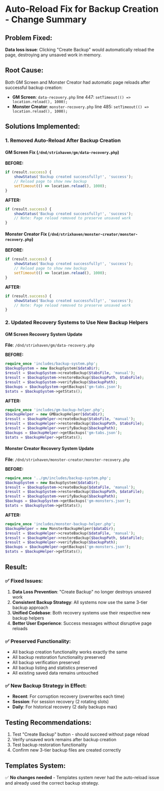 # Auto-Reload Fix for Backup Creation - Change Summary

## **Problem Fixed:**
**Data loss issue**: Clicking "Create Backup" would automatically reload the page, destroying any unsaved work in memory.

## **Root Cause:**
Both GM Screen and Monster Creator had automatic page reloads after successful backup creation:
- **GM Screen**: `data-recovery.php` line 447: `setTimeout(() => location.reload(), 1000);`
- **Monster Creator**: `monster-recovery.php` line 485: `setTimeout(() => location.reload(), 1000);`

## **Solutions Implemented:**

### **1. Removed Auto-Reload After Backup Creation**

#### **GM Screen Fix** (`/dnd/strixhaven/gm/data-recovery.php`)
**BEFORE:**
```javascript
if (result.success) {
    showStatus('Backup created successfully!', 'success');
    // Reload page to show new backup
    setTimeout(() => location.reload(), 1000);
}
```

**AFTER:**
```javascript
if (result.success) {
    showStatus('Backup created successfully!', 'success');
    // Note: Page reload removed to preserve unsaved work
}
```

#### **Monster Creator Fix** (`/dnd/strixhaven/monster-creator/monster-recovery.php`)
**BEFORE:**
```javascript
if (result.success) {
    showStatus('Backup created successfully!', 'success');
    // Reload page to show new backup
    setTimeout(() => location.reload(), 1000);
}
```

**AFTER:**
```javascript
if (result.success) {
    showStatus('Backup created successfully!', 'success');
    // Note: Page reload removed to preserve unsaved work
}
```

### **2. Updated Recovery Systems to Use New Backup Helpers**

#### **GM Screen Recovery System Update**
**File**: `/dnd/strixhaven/gm/data-recovery.php`

**BEFORE:**
```php
require_once 'includes/backup-system.php';
$backupSystem = new BackupSystem($dataDir);
$result = $backupSystem->createBackup($tabsFile, 'manual');
$result = $backupSystem->restoreBackup($backupPath, $tabsFile);
$result = $backupSystem->verifyBackup($backupPath);
$backups = $backupSystem->getBackups('gm-tabs.json');
$stats = $backupSystem->getStats();
```

**AFTER:**
```php
require_once 'includes/gm-backup-helper.php';
$backupHelper = new GMBackupHelper($dataDir);
$result = $backupHelper->createBackup($tabsFile, 'manual');
$result = $backupHelper->restoreBackup($backupPath, $tabsFile);
$result = $backupHelper->verifyBackup($backupPath);
$backups = $backupHelper->getBackups('gm-tabs.json');
$stats = $backupHelper->getStats();
```

#### **Monster Creator Recovery System Update**
**File**: `/dnd/strixhaven/monster-creator/monster-recovery.php`

**BEFORE:**
```php
require_once '../gm/includes/backup-system.php';
$backupSystem = new BackupSystem($dataDir);
$result = $backupSystem->createBackup($dataFile, 'manual');
$result = $backupSystem->restoreBackup($backupPath, $dataFile);
$result = $backupSystem->verifyBackup($backupPath);
$backups = $backupSystem->getBackups('gm-monsters.json');
$stats = $backupSystem->getStats();
```

**AFTER:**
```php
require_once 'includes/monster-backup-helper.php';
$backupHelper = new MonsterBackupHelper($dataDir);
$result = $backupHelper->createBackup($dataFile, 'manual');
$result = $backupHelper->restoreBackup($backupPath, $dataFile);
$result = $backupHelper->verifyBackup($backupPath);
$backups = $backupHelper->getBackups('gm-monsters.json');
$stats = $backupHelper->getStats();
```

## **Result:**

### **✅ Fixed Issues:**
1. **Data Loss Prevention**: "Create Backup" no longer destroys unsaved work
2. **Consistent Backup Strategy**: All systems now use the same 3-tier backup approach
3. **Unified Codebase**: Both recovery systems use their respective new backup helpers
4. **Better User Experience**: Success messages without disruptive page reloads

### **✅ Preserved Functionality:**
- All backup creation functionality works exactly the same
- All backup restoration functionality preserved
- All backup verification preserved
- All backup listing and statistics preserved
- All existing saved data remains untouched

### **✅ New Backup Strategy in Effect:**
- **Recent**: For corruption recovery (overwrites each time)
- **Session**: For session recovery (2 rotating slots)
- **Daily**: For historical recovery (2 daily backups max)

## **Testing Recommendations:**
1. Test "Create Backup" button - should succeed without page reload
2. Verify unsaved work remains after backup creation
3. Test backup restoration functionality
4. Confirm new 3-tier backup files are created correctly

## **Templates System:**
✅ **No changes needed** - Templates system never had the auto-reload issue and already used the correct backup strategy.